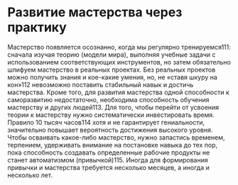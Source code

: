 # Развитие мастерства через практику

Мастерство появляется осознанно, когда мы регулярно тренируемся111: сначала изучая теорию (модели мира), выполняя учебные задачи с использованием соответствующих инструментов, но затем обязательно шлифуем мастерство в реальных проектах. Без реальных проектов можно получить знания и кое-какие умения, но, не «ставя шкуру на кон»112 невозможно поставить стабильный навык и достичь мастерства. Кроме того, для развития мастерства одной способности к саморазвитию недостаточно, необходима способность обучения мастерству и других людей113.
Для того, чтобы перейти от усвоения теории к мастерству нужно систематически инвестировать время. Правило 10 тысяч часов114 хотя и не гарантирует гениальности, значительно повышает вероятность достижения высокого уровня. Чтобы осваивать какое-либо мастерство, нужно запастись временем, терпением, удерживать внимание на постановке навыка до тех пор, пока способность создавать определенные рабочие продукты не станет автоматизмом (привычкой)115. Иногда для формирования привычки и мастерства требуется несколько месяцев, а иногда и несколько лет.
